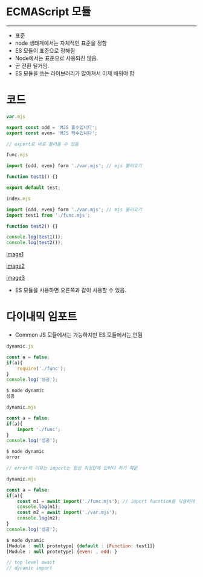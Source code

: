 # ECMAScript 모듈

---

- 표준
- node 생태계에서는 자체적인 표준을 정함
- ES 모듈이 표준으로 정해짐
- Node에서는 표준으로 사용되진 않음.
- 곧 전환 될거임.
- ES 모듈을 쓰는 라이브러리가 많아져서 이제 배워야 함

# 코드

```jsx
var.mjs

export const odd = 'MJS 홀수입니다';
export const even= 'MJS 짝수입니다';

// export로 바로 불러올 수 있음
```

```jsx
func.mjs

import {odd, even} form './var.mjs'; // mjs 불러오기

function test1() {}

export default test;

```

```jsx
index.mjs

import {odd, even} form './var.mjs'; // mjs 불러오기
import test1 from './func.mjs';

function test2() {}

console.log(test1());
console.log(test2());

```

[image1](https://github.com/KangminNa/likelion_node/blob/main/section2/lecture4/1.png?raw=true)

[image2](https://github.com/KangminNa/likelion_node/blob/main/section2/lecture4/2.png?raw=true)

[image3](https://github.com/KangminNa/likelion_node/blob/main/section2/lecture4/3.png?raw=true)

- ES 모듈을 사용하면 오른쪽과 같이 사용할 수 있음.

# 다이내믹 임포트

- Common JS 모듈에서는 가능하지만 ES 모듈에서는 안됨

```jsx
dynamic.js

const a = false;
if(a){
	require('./func');
}
console.log('성공');

$ node dynamic
성공
```

```jsx
dynamic.mjs

const a = false;
if(a){
	import './func';
}
console.log('성공');

$ node dynamic
error

// error의 이유는 import는 항상 최상단에 있어야 하기 때문
```

```jsx
dynamic.mjs

const a = false;
if(a){
	const m1 = await import('./func.mjs'); // import fucntion을 이용하여 사용할 수 있음.
	console.log(m1);
	const m2 = await import('./var.mjs'); 
	console.log(m2);
}
console.log('성공');

$ node dynamic
[Module : null prototype] {default : [Function: test1]}
[Module : null prototype] {even: , odd: }

// top level await
// dynamic import
```
